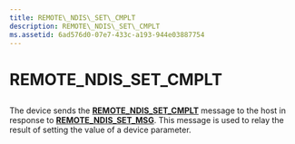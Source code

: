 ```yaml
---
title: REMOTE\_NDIS\_SET\_CMPLT
description: REMOTE\_NDIS\_SET\_CMPLT
ms.assetid: 6ad576d0-07e7-433c-a193-944e03887754
---
```


# REMOTE\_NDIS\_SET\_CMPLT


## <a href="" id="ddk-remote-ndis-set-cmplt-ng"></a>


The device sends the [**REMOTE\_NDIS\_SET\_CMPLT**](https://msdn.microsoft.com/library/windows/hardware/ff570638) message to the host in response to [**REMOTE\_NDIS\_SET\_MSG**](https://msdn.microsoft.com/library/windows/hardware/ff570654). This message is used to relay the result of setting the value of a device parameter.

 

 





